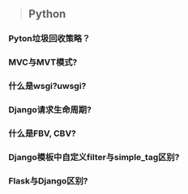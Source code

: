 > ## Python

### Pyton垃圾回收策略？
### MVC与MVT模式?
### 什么是wsgi?uwsgi?
### Django请求生命周期?
### 什么是FBV, CBV?
### Django模板中自定义filter与simple_tag区别?
### Flask与Django区别?